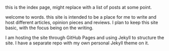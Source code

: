 this is the index page, might replace with a list of posts at some point.

welcome to words. this site is intended to be a place for me to write and host different articles, opinion pieces and reviews. I plan to keep this site basic, with the focus being on the writing.

I am hosting the site through GitHub Pages and using Jekyll to structure the site. I have a separate repo with my own personal Jekyll theme on it.
